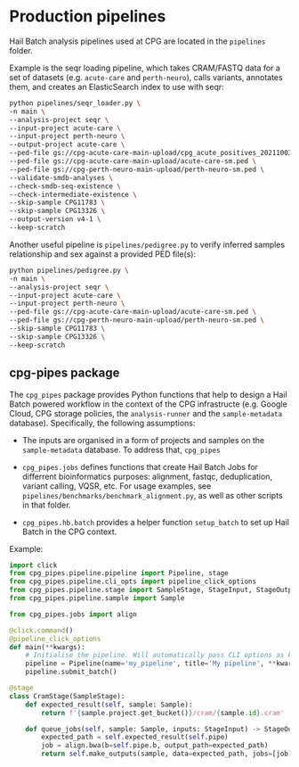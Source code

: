 # Production pipelines

Hail Batch analysis pipelines used at CPG are located in the `pipelines` folder.

Example is the seqr loading pipeline, which takes CRAM/FASTQ data for a set of datasets (e.g. `acute-care` and `perth-neuro`), calls variants, annotates them, and creates an ElasticSearch index to use with seqr:

```sh
python pipelines/seqr_loader.py \
-n main \
--analysis-project seqr \
--input-project acute-care \
--input-project perth-neuro \
--output-project acute-care \
--ped-file gs://cpg-acute-care-main-upload/cpg_acute_positives_20211003_213917/acute-care-topup-mfranklin.ped \
--ped-file gs://cpg-acute-care-main-upload/acute-care-sm.ped \
--ped-file gs://cpg-perth-neuro-main-upload/perth-neuro-sm.ped \
--validate-smdb-analyses \
--check-smdb-seq-existence \
--check-intermediate-existence \
--skip-sample CPG11783 \
--skip-sample CPG13326 \
--output-version v4-1 \
--keep-scratch
```

Another useful pipeline is `pipelines/pedigree.py` to verify inferred samples 
relationship and sex against a provided PED file(s):

```sh
python pipelines/pedigree.py \
-n main \
--analysis-project seqr \
--input-project acute-care \
--input-project perth-neuro \
--ped-file gs://cpg-acute-care-main-upload/acute-care-sm.ped \
--ped-file gs://cpg-perth-neuro-main-upload/perth-neuro-sm.ped \
--skip-sample CPG11783 \
--skip-sample CPG13326 \
--keep-scratch
```

## cpg-pipes package

The `cpg_pipes` package provides Python functions that help to design a Hail Batch powered workflow in the context of the CPG infrastructe (e.g. Google Cloud, CPG storage policies, the `analysis-runner` and the `sample-metadata` database). Specifically, the following assumptions:

* The inputs are organised in a form of projects and samples on the `sample-metadata` database. To address that, `cpg_pipes`

* `cpg_pipes.jobs` defines functions that create Hail Batch Jobs for differrent bioinformatics purposes: alignment, fastqc, deduplication, variant calling, VQSR, etc. For usage examples, see `pipelines/benchmarks/benchmark_alignment.py`, as well as other scripts in that folder.

* `cpg_pipes.hb.batch` provides a helper function `setup_batch` to set up Hail Batch in the CPG context.

Example:

```python
import click
from cpg_pipes.pipeline.pipeline import Pipeline, stage
from cpg_pipes.pipeline.cli_opts import pipeline_click_options
from cpg_pipes.pipeline.stage import SampleStage, StageInput, StageOutput
from cpg_pipes.pipeline.sample import Sample

from cpg_pipes.jobs import align

@click.command()
@pipeline_click_options
def main(**kwargs):
    # Initialise the pipeline. Will automatically pass CLI options as kwargs.
    pipeline = Pipeline(name='my_pipeline', title='My pipeline', **kwargs)
    pipeline.submit_batch()

@stage
class CramStage(SampleStage):
    def expected_result(self, sample: Sample):
        return f'{sample.project.get_bucket()}/cram/{sample.id}.cram'

    def queue_jobs(self, sample: Sample, inputs: StageInput) -> StageOutput:
        expected_path = self.expected_result(self.pipe)
        job = align.bwa(b=self.pipe.b, output_path=expected_path)
        return self.make_outputs(sample, data=expected_path, jobs=[job])
```
